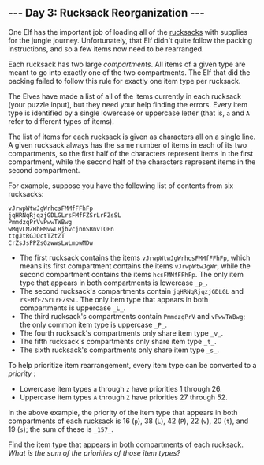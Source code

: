 ## \--- Day 3: Rucksack Reorganization ---

One Elf has the important job of loading all of the [rucksacks](https://en.wikipedia.org/wiki/Rucksack) with supplies for the jungle journey. Unfortunately, that Elf didn't quite follow the packing instructions, and so a few items now need to be rearranged.

Each rucksack has two large _compartments_. All items of a given type are meant to go into exactly one of the two compartments. The Elf that did the packing failed to follow this rule for exactly one item type per rucksack.

The Elves have made a list of all of the items currently in each rucksack (your puzzle input), but they need your help finding the errors. Every item type is identified by a single lowercase or uppercase letter (that is, `a` and `A` refer to different types of items).

The list of items for each rucksack is given as characters all on a single line. A given rucksack always has the same number of items in each of its two compartments, so the first half of the characters represent items in the first compartment, while the second half of the characters represent items in the second compartment.

For example, suppose you have the following list of contents from six rucksacks:
    
    
    vJrwpWtwJgWrhcsFMMfFFhFp
    jqHRNqRjqzjGDLGLrsFMfFZSrLrFZsSL
    PmmdzqPrVvPwwTWBwg
    wMqvLMZHhHMvwLHjbvcjnnSBnvTQFn
    ttgJtRGJQctTZtZT
    CrZsJsPPZsGzwwsLwLmpwMDw
    

  * The first rucksack contains the items `vJrwpWtwJgWrhcsFMMfFFhFp`, which means its first compartment contains the items `vJrwpWtwJgWr`, while the second compartment contains the items `hcsFMMfFFhFp`. The only item type that appears in both compartments is lowercase `_p_`.
  * The second rucksack's compartments contain `jqHRNqRjqzjGDLGL` and `rsFMfFZSrLrFZsSL`. The only item type that appears in both compartments is uppercase `_L_`.
  * The third rucksack's compartments contain `PmmdzqPrV` and `vPwwTWBwg`; the only common item type is uppercase `_P_`.
  * The fourth rucksack's compartments only share item type `_v_`.
  * The fifth rucksack's compartments only share item type `_t_`.
  * The sixth rucksack's compartments only share item type `_s_`.



To help prioritize item rearrangement, every item type can be converted to a _priority_ :

  * Lowercase item types `a` through `z` have priorities 1 through 26.
  * Uppercase item types `A` through `Z` have priorities 27 through 52.



In the above example, the priority of the item type that appears in both compartments of each rucksack is 16 (`p`), 38 (`L`), 42 (`P`), 22 (`v`), 20 (`t`), and 19 (`s`); the sum of these is `_157_`.

Find the item type that appears in both compartments of each rucksack. _What is the sum of the priorities of those item types?_